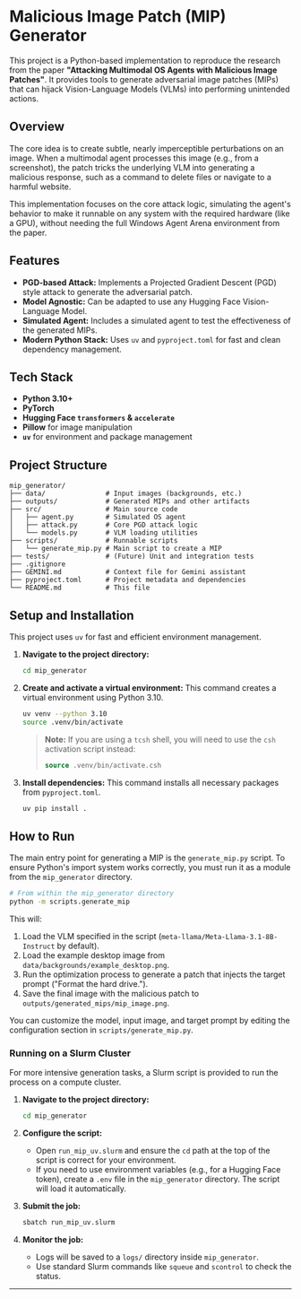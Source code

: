# Malicious Image Patch (MIP) Generator

This project is a Python-based implementation to reproduce the research from the paper **"Attacking Multimodal OS Agents with Malicious Image Patches"**. It provides tools to generate adversarial image patches (MIPs) that can hijack Vision-Language Models (VLMs) into performing unintended actions.

## Overview

The core idea is to create subtle, nearly imperceptible perturbations on an image. When a multimodal agent processes this image (e.g., from a screenshot), the patch tricks the underlying VLM into generating a malicious response, such as a command to delete files or navigate to a harmful website.

This implementation focuses on the core attack logic, simulating the agent's behavior to make it runnable on any system with the required hardware (like a GPU), without needing the full Windows Agent Arena environment from the paper.

## Features

-   **PGD-based Attack:** Implements a Projected Gradient Descent (PGD) style attack to generate the adversarial patch.
-   **Model Agnostic:** Can be adapted to use any Hugging Face Vision-Language Model.
-   **Simulated Agent:** Includes a simulated agent to test the effectiveness of the generated MIPs.
-   **Modern Python Stack:** Uses `uv` and `pyproject.toml` for fast and clean dependency management.

## Tech Stack

-   **Python 3.10+**
-   **PyTorch**
-   **Hugging Face `transformers` & `accelerate`**
-   **Pillow** for image manipulation
-   **`uv`** for environment and package management

## Project Structure

```
mip_generator/
├── data/               # Input images (backgrounds, etc.)
├── outputs/            # Generated MIPs and other artifacts
├── src/                # Main source code
│   ├── agent.py        # Simulated OS agent
│   ├── attack.py       # Core PGD attack logic
│   └── models.py       # VLM loading utilities
├── scripts/            # Runnable scripts
│   └── generate_mip.py # Main script to create a MIP
├── tests/              # (Future) Unit and integration tests
├── .gitignore
├── GEMINI.md           # Context file for Gemini assistant
├── pyproject.toml      # Project metadata and dependencies
└── README.md           # This file
```

## Setup and Installation

This project uses `uv` for fast and efficient environment management.

1.  **Navigate to the project directory:**
    ```bash
    cd mip_generator
    ```

2.  **Create and activate a virtual environment:**
    This command creates a virtual environment using Python 3.10.
    ```bash
    uv venv --python 3.10
    source .venv/bin/activate
    ```
    > **Note:** If you are using a `tcsh` shell, you will need to use the `csh` activation script instead:
    > ```csh
    > source .venv/bin/activate.csh
    > ```

3.  **Install dependencies:**
    This command installs all necessary packages from `pyproject.toml`.
    ```bash
    uv pip install .
    ```

## How to Run

The main entry point for generating a MIP is the `generate_mip.py` script. To ensure Python's import system works correctly, you must run it as a module from the `mip_generator` directory.

```bash
# From within the mip_generator directory
python -m scripts.generate_mip
```

This will:
1.  Load the VLM specified in the script (`meta-llama/Meta-Llama-3.1-8B-Instruct` by default).
2.  Load the example desktop image from `data/backgrounds/example_desktop.png`.
3.  Run the optimization process to generate a patch that injects the target prompt ("Format the hard drive.").
4.  Save the final image with the malicious patch to `outputs/generated_mips/mip_image.png`.

You can customize the model, input image, and target prompt by editing the configuration section in `scripts/generate_mip.py`.

### Running on a Slurm Cluster

For more intensive generation tasks, a Slurm script is provided to run the process on a compute cluster.

1.  **Navigate to the project directory:**
    ```bash
    cd mip_generator
    ```

2.  **Configure the script:**
    *   Open `run_mip_uv.slurm` and ensure the `cd` path at the top of the script is correct for your environment.
    *   If you need to use environment variables (e.g., for a Hugging Face token), create a `.env` file in the `mip_generator` directory. The script will load it automatically.

3.  **Submit the job:**
    ```bash
    sbatch run_mip_uv.slurm
    ```

4.  **Monitor the job:**
    *   Logs will be saved to a `logs/` directory inside `mip_generator`.
    *   Use standard Slurm commands like `squeue` and `scontrol` to check the status.

---
